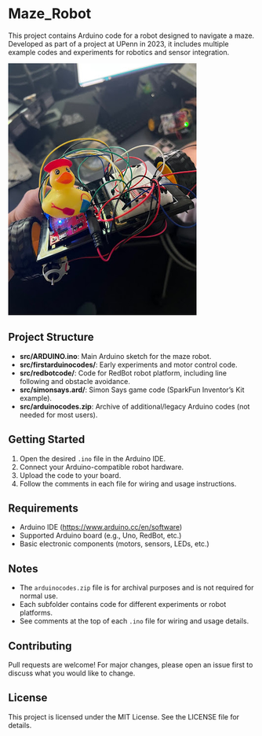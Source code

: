 # Maze_Robot

This project contains Arduino code for a robot designed to navigate a maze. Developed as part of a project at UPenn in 2023, it includes multiple example codes and experiments for robotics and sensor integration.

![Maze Robot](myrobot.jpg)

## Project Structure

- **src/ARDUINO.ino**: Main Arduino sketch for the maze robot.
- **src/firstarduinocodes/**: Early experiments and motor control code.
- **src/redbotcode/**: Code for RedBot robot platform, including line following and obstacle avoidance.
- **src/simonsays.ard/**: Simon Says game code (SparkFun Inventor’s Kit example).
- **src/arduinocodes.zip**: Archive of additional/legacy Arduino codes (not needed for most users).

## Getting Started

1. Open the desired `.ino` file in the Arduino IDE.
2. Connect your Arduino-compatible robot hardware.
3. Upload the code to your board.
4. Follow the comments in each file for wiring and usage instructions.

## Requirements
- Arduino IDE (https://www.arduino.cc/en/software)
- Supported Arduino board (e.g., Uno, RedBot, etc.)
- Basic electronic components (motors, sensors, LEDs, etc.)

## Notes
- The `arduinocodes.zip` file is for archival purposes and is not required for normal use.
- Each subfolder contains code for different experiments or robot platforms.
- See comments at the top of each `.ino` file for wiring and usage details.

## Contributing
Pull requests are welcome! For major changes, please open an issue first to discuss what you would like to change.

## License
This project is licensed under the MIT License. See the LICENSE file for details.
